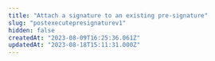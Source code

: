```yaml
---
title: "Attach a signature to an existing pre-signature"
slug: "postexecutepresignaturev1"
hidden: false
createdAt: "2023-08-09T16:25:36.061Z"
updatedAt: "2023-08-18T15:11:31.000Z"
---
```

